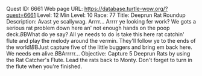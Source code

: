 Quest ID: 6661
Web page URL: https://database.turtle-wow.org/?quest=6661
Level: 12
Min Level: 10
Race: 77
Title: Deeprun Rat Roundup
Description: Avast ye scallywag. Arrrr... Arrrr ye looking fer work? We gots a serious rat problem down here an' not enough hands on the poop deck.$B$BWhat do ye say? All ye needs to do is take this here rat catchin' flute and play the melody around the vermin. They'll follow ye to the ends of the world!$B$BJust capture five of the little buggers and bring em back here. We needs em alive.$B$BArrrrr...
Objective: Capture 5 Deeprun Rats by using the Rat Catcher's Flute. Lead the rats back to Monty. Don't forget to turn in the flute when you're finished.
